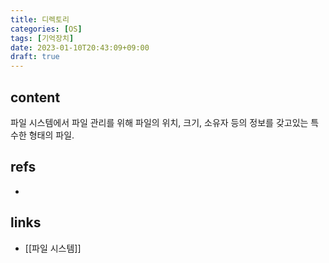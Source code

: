 ```yaml
---
title: 디렉토리
categories: [OS]
tags: [기억장치]
date: 2023-01-10T20:43:09+09:00
draft: true
---
```


## content
파일 시스템에서 파일 관리를 위해 파일의 위치, 크기, 소유자 등의 정보를 갖고있는 특수한 형태의 파일.


## refs
- 


## links
- [[파일 시스템]]
